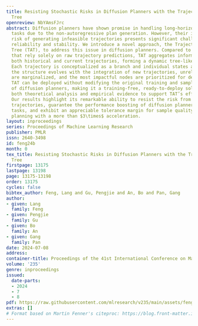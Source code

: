 ```yaml
---
title: Resisting Stochastic Risks in Diffusion Planners with the Trajectory Aggregation
  Tree
openreview: NbYAmsFJrc
abstract: Diffusion planners have shown promise in handling long-horizon and sparse-reward
  tasks due to the non-autoregressive plan generation. However, their inherent stochastic
  risk of generating infeasible trajectories presents significant challenges to their
  reliability and stability. We introduce a novel approach, the Trajectory Aggregation
  Tree (TAT), to address this issue in diffusion planners. Compared to prior methods
  that rely solely on raw trajectory predictions, TAT aggregates information from
  both historical and current trajectories, forming a dynamic tree-like structure.
  Each trajectory is conceptualized as a branch and individual states as nodes. As
  the structure evolves with the integration of new trajectories, unreliable states
  are marginalized, and the most impactful nodes are prioritized for decision-making.
  TAT can be deployed without modifying the original training and sampling pipelines
  of diffusion planners, making it a training-free, ready-to-deploy solution. We provide
  both theoretical analysis and empirical evidence to support TAT’s effectiveness.
  Our results highlight its remarkable ability to resist the risk from unreliable
  trajectories, guarantee the performance boosting of diffusion planners in 100% of
  tasks, and exhibit an appreciable tolerance margin for sample quality, thereby enabling
  planning with a more than $3\times$ acceleration.
layout: inproceedings
series: Proceedings of Machine Learning Research
publisher: PMLR
issn: 2640-3498
id: feng24b
month: 0
tex_title: Resisting Stochastic Risks in Diffusion Planners with the Trajectory Aggregation
  Tree
firstpage: 13175
lastpage: 13198
page: 13175-13198
order: 13175
cycles: false
bibtex_author: Feng, Lang and Gu, Pengjie and An, Bo and Pan, Gang
author:
- given: Lang
  family: Feng
- given: Pengjie
  family: Gu
- given: Bo
  family: An
- given: Gang
  family: Pan
date: 2024-07-08
address:
container-title: Proceedings of the 41st International Conference on Machine Learning
volume: '235'
genre: inproceedings
issued:
  date-parts:
  - 2024
  - 7
  - 8
pdf: https://raw.githubusercontent.com/mlresearch/v235/main/assets/feng24b/feng24b.pdf
extras: []
# Format based on Martin Fenner's citeproc: https://blog.front-matter.io/posts/citeproc-yaml-for-bibliographies/
---
```

